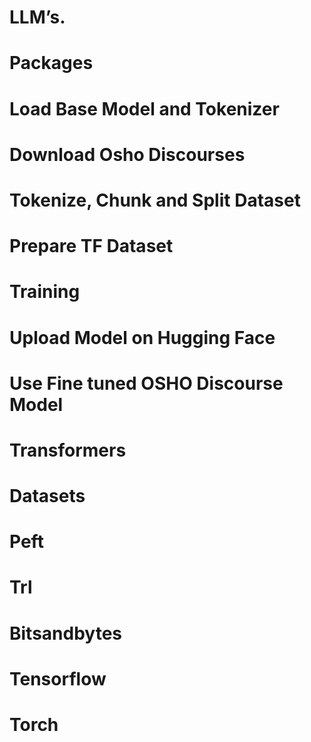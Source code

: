  # LLM’s.

# Packages
# Load Base Model and Tokenizer
# Download Osho Discourses
# Tokenize, Chunk and Split Dataset
# Prepare TF Dataset
# Training
# Upload Model on Hugging Face
# Use Fine tuned OSHO Discourse Model


 

# Transformers
# Datasets
# Peft
# Trl
# Bitsandbytes
# Tensorflow
# Torch
